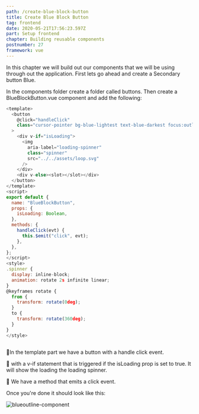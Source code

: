 ```yaml
---
path: /create-blue-block-button
title: Create Blue Block Button
tag: frontend
date: 2020-05-21T17:56:23.597Z
part: Setup frontend
chapter: Building reusable components
postnumber: 27
framework: vue
---
```


In this chapter we will build out our components that we will be using through out the application. First lets go ahead and create a Secondary button Blue.

In the components folder create a folder called buttons. Then create a BlueBlockButton.vue component and add the following:

```javascript
<template>
  <button
    @click="handleClick"
    class="cursor-pointer bg-blue-lightest text-blue-darkest focus:outline-none font-display rounded-px px-16 py-2 hover:bg-transparent hover:border hover:border-blue-darkest"
  >
    <div v-if="isLoading">
      <img
        aria-label="loading-spinner"
        class="spinner"
        src="../../assets/loop.svg"
      />
    </div>
    <div v-else><slot></slot></div>
  </button>
</template>
<script>
export default {
  name: "BlueBlockButton",
  props: {
    isLoading: Boolean,
  },
  methods: {
    handleClick(evt) {
      this.$emit("click", evt);
    },
  },
};
</script>
<style>
.spinner {
  display: inline-block;
  animation: rotate 2s infinite linear;
}
@keyframes rotate {
  from {
    transform: rotate(0deg);
  }
  to {
    transform: rotate(360deg);
  }
}
</style>



```

🧁In the template part we have a button with a handle click event.

🧁 with a v-if statement that is triggered if the isLoading prop is set to true. It will show the loading the loading spinner.

🧁 We have a method that emits a click event.

Once you're done it should look like this:

![blueoutline-component](/uploads/blueoutline.png)
